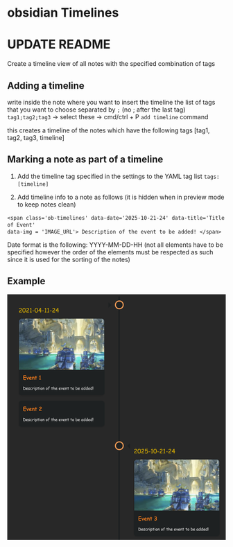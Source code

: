 # obsidian Timelines

# UPDATE README

Create a timeline view of all notes with the specified combination of tags

## Adding a timeline

write inside the note where you want to insert the timeline the list of tags that you want to choose separated by `;` (no ; after the last tag) `tag1;tag2;tag3` -> select these -> cmd/ctrl + P `add timeline` command

this creates a timeline of the notes which have the following tags [tag1, tag2, tag3, timeline]

## Marking a note as part of a timeline
1. Add the timeline tag specified in the settings to the YAML tag list 
`tags: [timeline]`

2. Add timeline info to a note as follows (it is hidden when in preview mode to keep notes clean)
```
<span class='ob-timelines' data-date='2025-10-21-24' data-title='Title of Event' 
data-img = 'IMAGE_URL'> Description of the event to be added! </span> 
```
Date format is the following: YYYY-MM-DD-HH (not all elements have to be specified however the order of the elements must be respected as such since it is used for the sorting of the notes)

## Example
![example](./example_1.png)
